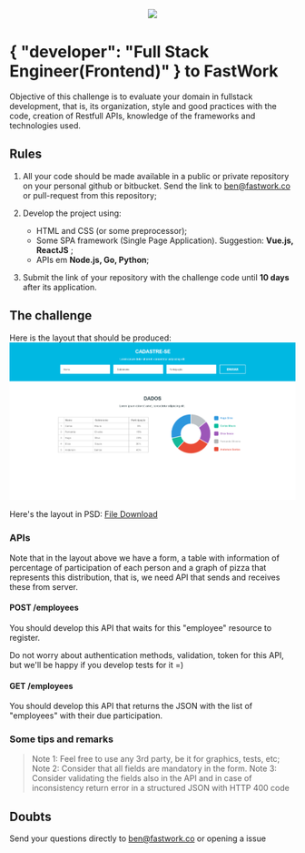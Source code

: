 <p align="center">
  <img src="https://design.fastwork.co/_nuxt/img/fw-logo-full-mono-600x100.0dfad36.png" width="600">
</p>

# { "developer": "Full Stack Engineer(Frontend)" } to FastWork

Objective of this challenge is to evaluate your domain in fullstack development, that is, its organization, style and good practices with the code, creation of Restfull APIs, knowledge of the frameworks and technologies used.

## Rules

1. All your code should be made available in a public or private repository on your personal github or bitbucket. Send the link to [ben@fastwork.co](mailto:ben@fastwork.co) or pull-request from this repository;

2. Develop the project using:
    - HTML and CSS (or some preprocessor);
    - Some SPA framework (Single Page Application). Suggestion: **Vue.js, ReactJS** ;
    - APIs em **Node.js, Go, Python**;
3. Submit the link of your repository with the challenge code until **10 days** after its application.

## The challenge

Here is the layout that should be produced:
![Layout](files/layout.png)

Here's the layout in PSD:
[File Download](files/layout.psd)

### APIs

Note that in the layout above we have a form, a table with information of percentage of participation of each person and a graph of pizza that represents this distribution, that is, we need API that sends and receives these from server.

#### POST /employees

You should develop this API that waits for this "employee" resource to register.

Do not worry about authentication methods, validation, token for this API, but we'll be happy if you develop tests for it =)

#### GET /employees

You should develop this API that returns the JSON with the list of "employees" with their due participation.

### Some tips and remarks

> Note 1: Feel free to use any 3rd party, be it for graphics, tests, etc;
> Note 2: Consider that all fields are mandatory in the form.
> Note 3: Consider validating the fields also in the API and in case of inconsistency return error in a structured JSON with HTTP 400 code

## Doubts

Send your questions directly to [ben@fastwork.co](mailto:ben@fastwork.co) or opening a issue
